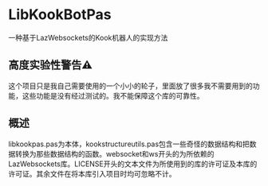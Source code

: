 # LibKookBotPas

一种基于LazWebsockets的Kook机器人的实现方法

## 高度实验性警告⚠️

这个项目只是我自己需要使用的一个小小的轮子，里面放了很多我不需要用到的功能，这些功能是没有经过测试的。我不能保障这个库的可靠性。

## 概述

libkookpas.pas为本体，kookstructureutils.pas包含一些奇怪的数据结构和把数据转换为那些数据结构的函数。websocket和ws开头的为所依赖的LazWebsockets库。LICENSE开头的文本文件为所使用到的库的许可证及本库的许可证。其余文件在将本库引入项目时均可忽略不计。

